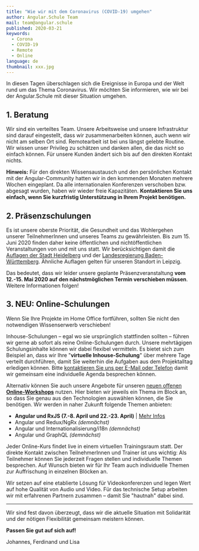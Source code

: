 ```yaml
---
title: "Wie wir mit dem Coronavirus (COVID-19) umgehen"
author: Angular.Schule Team
mail: team@angular.schule
published: 2020-03-21
keywords:
  - Corona
  - COVID-19
  - Remote
  - Online
language: de
thumbnail: xxx.jpg
---
```


In diesen Tagen überschlagen sich die Ereignisse in Europa und der Welt rund um das Thema Coronavirus.
Wir möchten Sie informieren, wie wir bei der Angular.Schule mit dieser Situation umgehen.

## 1. Beratung

Wir sind ein verteiltes Team.
Unsere Arbeitsweise und unsere Infrastruktur sind darauf eingestellt, dass wir zusammenarbeiten können, auch wenn wir nicht am selben Ort sind.
Remotearbeit ist bei uns längst gelebte Routine.
Wir wissen unser Privileg zu schätzen und danken allen, die das nicht so einfach können.
Für unsere Kunden ändert sich bis auf den direkten Kontakt nichts.

**Hinweis:**
Für den direkten Wissensaustausch und den persönlichen Kontakt mit der Angular-Community hatten wir in den kommenden Monaten mehrere Wochen eingeplant.
Da alle internationalen Konferenzen verschoben bzw. abgesagt wurden, haben wir wieder freie Kapazitäten.
**Kontaktieren Sie uns einfach, wenn Sie kurzfristig Unterstützung in Ihrem Projekt benötigen.**


## 2. Präsenzschulungen

Es ist unsere oberste Priorität, die Gesundheit und das Wohlergehen unserer TeilnehmerInnen und unseres Teams zu gewährleisten.
Bis zum 15. Juni 2020 finden daher keine öffentlichen und nichtöffentlichen Veranstaltungen von und mit uns statt.
Wir berücksichtigen damit die [Auflagen der Stadt Heidelberg](https://www.heidelberg.de/site/Heidelberg_ROOT/get/params_E-919918168/1451116/2020_03_19_Allgemeinverfuegung_der_Stadt_Heidelberg.pdf) und der [Landesregierung Baden-Württemberg](https://www.baden-wuerttemberg.de/de/service/presse/pressemitteilung/pid/landesregierung-beschliesst-massnahmen-gegen-die-ausbreitung-des-coronavirus/).
Ähnliche Auflagen gelten für unseren Standort in Leipzig.

Das bedeutet, dass wir leider unsere geplante Präsenzveranstaltung **vom 12.-15. Mai 2020 auf den nächstmöglichen Termin verschieben müssen**. Weitere Informationen folgen!

## 3. NEU: Online-Schulungen

Wenn Sie Ihre Projekte im Home Office fortführen, sollten Sie nicht den notwendigen Wissenserwerb verschieben!

Inhouse-Schulungen – egal wo sie ursprünglich stattfinden sollten – führen wir gerne ab sofort als reine Online-Schulungen durch.
Unsere mehrtägigen Schulungsinhalte können wir dabei flexibel vermitteln.
Es bietet sich zum Beispiel an, dass wir Ihre "**virtuelle Inhouse-Schulung**" über mehrere Tage verteilt durchführen, damit Sie weiterhin die Aufgaben aus dem Projektalltag erledigen können. Bitte [kontaktieren Sie uns per E-Mail oder Telefon](https://angular.schule/angebot) damit wir gemeinsam eine individuelle Agenda besprechen können.

Alternativ können Sie auch unsere Angebote für unseren [neuen offenen **Online-Workshops**](https://angular.schule/schulungen/online) nutzen.
Hier bieten wir jeweils ein Thema im Block an, so dass Sie genau aus den Technologien auswählen können, die Sie benötigen.
Wir werden in naher Zukunft folgende Themen anbieten:
- **Angular und RxJS (7.-8. April und 22.-23. April)** | [Mehr Infos](https://angular.schule/schulungen/online)
- Angular und Redux/NgRx _(demnächst)_
- Angular und Internationalisierung/i18n _(demnächst)_
- Angular und GraphQL _(demnächst)_

Jeder Online-Kurs findet live in einem virtuellen Trainingsraum statt. Der direkte Kontakt zwischen TeilnehmerInnen und Trainer ist uns wichtig:
Als Teilnehmer können Sie jederzeit Fragen stellen und individuelle Themen besprechen.
Auf Wunsch bieten wir für Ihr Team auch individuelle Themen zur Auffrischung in einzelnen Blöcken an.

Wir setzen auf eine etablierte Lösung für Videokonferenzen und legen Wert auf hohe Qualität von Audio und Video. Für das technische Setup arbeiten wir mit erfahrenen Partnern zusammen – damit Sie "hautnah" dabei sind.


---


Wir sind fest davon überzeugt, dass wir die aktuelle Situation mit Solidarität und der nötigen Flexibilität gemeinsam meistern können.

**Passen Sie gut auf sich auf!**

Johannes, Ferdinand und Lisa